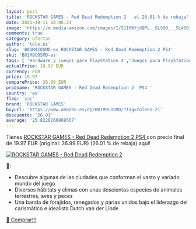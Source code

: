 ```yaml
---
layout: post
title: 'ROCKSTAR GAMES - Red Dead Redemption 2   al 26.01 % de rebaja'
date: 2021-10-11 18:06:24
image: 'https://m.media-amazon.com/images/I/51I6WYjdQPL._SL500_._SL400_.jpg'
comments: true
category: ofertas
author: 'tole.es'
slug: 'B01M9COSMD-es ROCKSTAR GAMES - Red Dead Redemption 2 PS4'
sku: 'B01M9COSMD-es'
tags: [ 'Hardware y juegos para PlayStation 4','Juegos para PlayStation 4','Videojuegos','ps4','rockstar games', ]
actualPrice: 19.97 EUR
currency: EUR
price: 19.97
comparePrice: 26.99 EUR
prodname: 'ROCKSTAR GAMES - Red Dead Redemption 2  PS4 '
country: 'es'
flag: '🇪🇸'
brand: 'ROCKSTAR GAMES'
buyurl: 'https://www.amazon.es/dp/B01M9COSMD/?tag=tolees-21'
descuento: '26.01'
average: '25.8228260869567'
---
```


Tienes [ROCKSTAR GAMES - Red Dead Redemption 2  PS4 ](https://www.amazon.es/dp/B01M9COSMD/?tag=tolees-21) con precio final de  19.97 EUR (original: 26.99 EUR) (26.01 %  de rebaja) aqui!

[![ROCKSTAR GAMES - Red Dead Redemption 2  ](https://m.media-amazon.com/images/I/51I6WYjdQPL._SL500_._SL400_.jpg)](https://www.amazon.es/dp/B01M9COSMD/?tag=tolees-21)

🔎:

- Descubre algunas de las ciudades que conforman el vasto y variado mundo del juego
- Diversos hábitats y climas con unas doscientas especies de animales terrestres, aves y peces
- Una banda de forajidos, renegados y parias unidos bajo el liderazgo del carismático e idealista Dutch van der Linde

[🛒 Comprar!!!](https://www.amazon.es/dp/B01M9COSMD/?tag=tolees-21)
